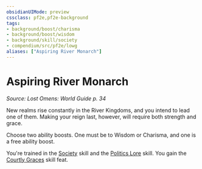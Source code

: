 ```yaml
---
obsidianUIMode: preview
cssclass: pf2e,pf2e-background
tags:
- background/boost/charisma
- background/boost/wisdom
- background/skill/society
- compendium/src/pf2e/lowg
aliases: ["Aspiring River Monarch"]
---
```

# Aspiring River Monarch
*Source: Lost Omens: World Guide p. 34*  

New realms rise constantly in the River Kingdoms, and you intend to lead one of them. Making your reign last, however, will require both strength and grace.

Choose two ability boosts. One must be to Wisdom or Charisma, and one is a free ability boost.

You're trained in the [Society](compendium/skills.md#Society) skill and the [Politics Lore](compendium/skills.md#Lore) skill. You gain the [Courtly Graces](compendium/feats/courtly-graces.md) skill feat.